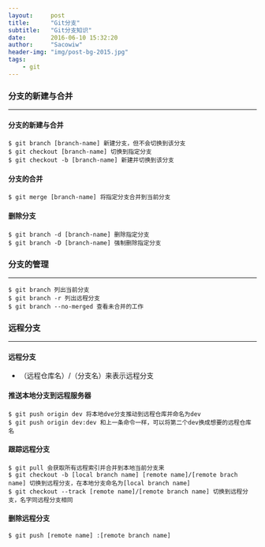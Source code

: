```yaml
---
layout:     post
title:      "Git分支"
subtitle:   "Git分支知识"
date:       2016-06-10 15:32:20
author:     "Sacowiw"
header-img: "img/post-bg-2015.jpg"
tags:
    - git
---
```


### 分支的新建与合并
-----
#### 分支的新建与合并
    $ git branch [branch-name] 新建分支，但不会切换到该分支
    $ git checkout [branch-name] 切换到指定分支
    $ git checkout -b [branch-name] 新建并切换到该分支

#### 分支的合并
    $ git merge [branch-name] 将指定分支合并到当前分支

#### 删除分支
    $ git branch -d [branch-name] 删除指定分支    
    $ git branch -D [branch-name] 强制删除指定分支

### 分支的管理
-----
    $ git branch 列出当前分支
    $ git branch -r 列出远程分支
    $ git branch --no-merged 查看未合并的工作

### 远程分支
-----
#### 远程分支
- （远程仓库名）/（分支名）来表示远程分支

#### 推送本地分支到远程服务器
    $ git push origin dev 将本地dve分支推动到远程仓库并命名为dev
    $ git push origin dev:dev 和上一条命令一样，可以将第二个dev换成想要的远程仓库名

#### 跟踪远程分支
    $ git pull 会获取所有远程索引并合并到本地当前分支来  
    $ git checkout -b [local branch name] [remote name]/[remote brach name] 切换到远程分支，在本地分支命名为[local branch name]
    $ git checkout --track [remote name]/[remote branch name] 切换到远程分支，名字同远程分支相同

#### 删除远程分支
    $ git push [remote name] :[remote branch name]